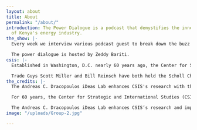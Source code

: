 ```yaml
---
layout: about
title: About
permalink: "/about/"
introduction: The Power Dialogue is a podcast that demystifies the inner workings
  of Kenya's energy industry.
the_show: |-
  Every week we interview various podcast guest to break down the buzz around energy. Getting at the root at how it impacts your day to day in terms that everyone can understand.

  The power dialogue is hosted by Zeddy Bariti.
csis: |-
  Established in Washington, D.C. nearly 60 years ago, the Center for Strategic and International Studies (CSIS) is a bipartisan, nonprofit policy research organization dedicated to advancing practical ideas that address the world’s greatest challenges. CSIS is ranked the number one think tank in the United States by the University of Pennsylvania’s annual think tank report. To learn more about CSIS, visit [www.CSIS.org](https://www.csis.org "www.CSIS.org")

  Trade Guys Scott Miller and Bill Reinsch have both held the Scholl Chair in International Business at CSIS. Bill is the current CSIS Scholl Chair. The Scholl Chair examines critical issues in the global political economy including: international trade, governance, competitiveness, development and meeting the challenges of a changing world economy.
the_credits: |-
  The Andreas C. Dracopoulos iDeas Lab enhances CSIS's research with the latest in cutting-edge web technologies, design, and video.

  For 60 years, the Center for Strategic and International Studies (CSIS) has developed practical solutions to the world's greatest foreign policy and national security challenges. For the past five, we have also been creating innovative videos, websites, and interactive foreign policy tools.

  The Andreas C. Dracopoulos iDeas Lab enhances CSIS’s research and impact through creative digital experiences. CSIS experts partner with the iDeas Lab to create websites, interactive visuals, custom reports, graphics, videos, and podcasts that effectively communicate policy scholarship and recommendations to a global audience.
image: "/uploads/Group-2.jpg"

---
```

